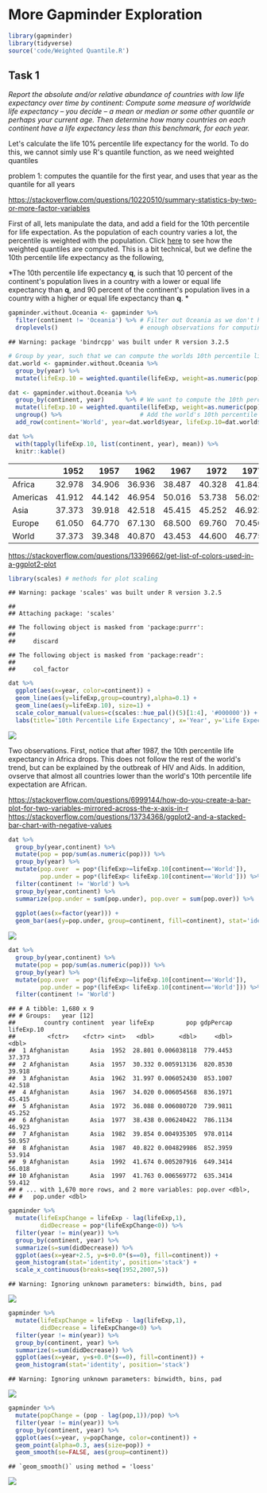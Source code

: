 More Gapminder Exploration
================

``` r
library(gapminder)
library(tidyverse)
source('code/Weighted Quantile.R')
```

Task 1
------

*Report the absolute and/or relative abundance of countries with low life expectancy over time by continent: Compute some measure of worldwide life expectancy – you decide – a mean or median or some other quantile or perhaps your current age. Then determine how many countries on each continent have a life expectancy less than this benchmark, for each year.*

Let's calculate the life 10% percentile life expectancy for the world. To do this, we cannot simly use R's quantile function, as we need weighted quantiles

problem 1: computes the quantile for the first year, and uses that year as the quantile for all years

<https://stackoverflow.com/questions/10220510/summary-statistics-by-two-or-more-factor-variables>

First of all, lets manipulate the data, and add a field for the 10th percentile for life expectation. As the population of each country varies a lot, the percentile is weighted with the population. Click [here](code/Weighted_Quantile.md) to see how the weighted quantiles are computed. This is a bit technical, but we define the 10th percentile life expectancy as the following,

*The 10th percentile life expectancy **q**, is such that 10 percent of the continent's population lives in a country with a lower or equal life expectancy than **q**, and 90 percent of the continent's population lives in a country with a higher or equal life expectancy than **q**. *

``` r
gapminder.without.Oceania <- gapminder %>% 
  filter(continent != 'Oceania') %>% # Filter out Oceania as we don't have 
  droplevels()                       # enough observations for computing quantiles
```

    ## Warning: package 'bindrcpp' was built under R version 3.2.5

``` r
# Group by year, such that we can compute the worlds 10th percentile life expectation for each year
dat.world <- gapminder.without.Oceania %>%
  group_by(year) %>% 
  mutate(lifeExp.10 = weighted.quantile(lifeExp, weight=as.numeric(pop), probs=0.1))

dat <- gapminder.without.Oceania %>% 
  group_by(continent, year)      %>% # We want to compute the 10th percentile life exp for each continent and each year
  mutate(lifeExp.10 = weighted.quantile(lifeExp, weight=as.numeric(pop), probs=0.1)) %>% 
  ungroup() %>%                      # Add the world's 10th percentile life expectancy
  add_row(continent='World', year=dat.world$year, lifeExp.10=dat.world$lifeExp.10)
```

``` r
dat %>% 
  with(tapply(lifeExp.10, list(continent, year), mean)) %>% 
  knitr::kable()
```

|          |    1952|    1957|    1962|    1967|    1972|    1977|    1982|    1987|    1992|    1997|    2002|    2007|
|----------|-------:|-------:|-------:|-------:|-------:|-------:|-------:|-------:|-------:|-------:|-------:|-------:|
| Africa   |  32.978|  34.906|  36.936|  38.487|  40.328|  41.842|  42.955|  44.555|  44.284|  43.795|  43.753|  43.487|
| Americas |  41.912|  44.142|  46.954|  50.016|  53.738|  56.029|  56.604|  60.782|  63.373|  66.322|  68.565|  69.819|
| Asia     |  37.373|  39.918|  42.518|  45.415|  45.252|  46.923|  50.957|  53.914|  56.018|  59.412|  60.308|  62.698|
| Europe   |  61.050|  64.770|  67.130|  68.500|  69.760|  70.450|  70.960|  71.520|  72.178|  73.244|  74.670|  75.563|
| World    |  37.373|  39.348|  40.870|  43.453|  44.600|  46.775|  49.113|  50.821|  51.604|  51.455|  50.525|  51.542|

<https://stackoverflow.com/questions/13396662/get-list-of-colors-used-in-a-ggplot2-plot>

``` r
library(scales) # methods for plot scaling
```

    ## Warning: package 'scales' was built under R version 3.2.5

    ## 
    ## Attaching package: 'scales'

    ## The following object is masked from 'package:purrr':
    ## 
    ##     discard

    ## The following object is masked from 'package:readr':
    ## 
    ##     col_factor

``` r
dat %>% 
  ggplot(aes(x=year, color=continent)) + 
  geom_line(aes(y=lifeExp,group=country),alpha=0.1) + 
  geom_line(aes(y=lifeExp.10), size=1) + 
  scale_color_manual(values=c(scales::hue_pal()(5)[1:4], '#000000')) + # Gets ggplot's hue palette, and addes a black color to the palette, then colors the line with the new palette
  labs(title='10th Percentile Life Expectancy', x='Year', y='Life Expectancy')
```

![](More_Gapminder_Exploration_files/figure-markdown_github-ascii_identifiers/unnamed-chunk-4-1.png)

Two observations. First, notice that after 1987, the 10th percentile life expectancy in Africa drops. This does not follow the rest of the world's trend, but can be explained by the outbreak of HIV and Aids. In addition, ovserve that almost all countries lower than the world's 10th percentile life expectation are African.

<https://stackoverflow.com/questions/6999144/how-do-you-create-a-bar-plot-for-two-variables-mirrored-across-the-x-axis-in-r> <https://stackoverflow.com/questions/13734368/ggplot2-and-a-stacked-bar-chart-with-negative-values>

``` r
dat %>% 
  group_by(year,continent) %>% 
  mutate(pop = pop/sum(as.numeric(pop))) %>% 
  group_by(year) %>% 
  mutate(pop.over  = pop*(lifeExp>=lifeExp.10[continent=='World']),
         pop.under = pop*(lifeExp< lifeExp.10[continent=='World'])) %>% 
  filter(continent != 'World') %>% 
  group_by(year,continent) %>%
  summarize(pop.under = sum(pop.under), pop.over = sum(pop.over)) %>% 
  
  ggplot(aes(x=factor(year))) +
  geom_bar(aes(y=pop.under, group=continent, fill=continent), stat='identity', position='stack')
```

![](More_Gapminder_Exploration_files/figure-markdown_github-ascii_identifiers/unnamed-chunk-5-1.png)

``` r
dat %>% 
  group_by(year,continent) %>% 
  mutate(pop = pop/sum(as.numeric(pop))) %>% 
  group_by(year) %>% 
  mutate(pop.over  = pop*(lifeExp>=lifeExp.10[continent=='World']),
         pop.under = pop*(lifeExp< lifeExp.10[continent=='World'])) %>% 
  filter(continent != 'World')
```

    ## # A tibble: 1,680 x 9
    ## # Groups:   year [12]
    ##        country continent  year lifeExp         pop gdpPercap lifeExp.10
    ##         <fctr>    <fctr> <int>   <dbl>       <dbl>     <dbl>      <dbl>
    ##  1 Afghanistan      Asia  1952  28.801 0.006038118  779.4453     37.373
    ##  2 Afghanistan      Asia  1957  30.332 0.005913136  820.8530     39.918
    ##  3 Afghanistan      Asia  1962  31.997 0.006052430  853.1007     42.518
    ##  4 Afghanistan      Asia  1967  34.020 0.006054568  836.1971     45.415
    ##  5 Afghanistan      Asia  1972  36.088 0.006080720  739.9811     45.252
    ##  6 Afghanistan      Asia  1977  38.438 0.006240422  786.1134     46.923
    ##  7 Afghanistan      Asia  1982  39.854 0.004935305  978.0114     50.957
    ##  8 Afghanistan      Asia  1987  40.822 0.004829986  852.3959     53.914
    ##  9 Afghanistan      Asia  1992  41.674 0.005207916  649.3414     56.018
    ## 10 Afghanistan      Asia  1997  41.763 0.006569772  635.3414     59.412
    ## # ... with 1,670 more rows, and 2 more variables: pop.over <dbl>,
    ## #   pop.under <dbl>

``` r
gapminder %>% 
  mutate(lifeExpChange = lifeExp - lag(lifeExp,1),
         didDecrease = pop*(lifeExpChange<0)) %>% 
  filter(year != min(year)) %>% 
  group_by(continent, year) %>% 
  summarize(s=sum(didDecrease)) %>% 
  ggplot(aes(x=year+2.5, y=s+0.0*(s==0), fill=continent)) + 
  geom_histogram(stat='identity', position='stack') +
  scale_x_continuous(breaks=seq(1952,2007,5))
```

    ## Warning: Ignoring unknown parameters: binwidth, bins, pad

![](More_Gapminder_Exploration_files/figure-markdown_github-ascii_identifiers/unnamed-chunk-7-1.png)

``` r
gapminder %>% 
  mutate(lifeExpChange = lifeExp - lag(lifeExp,1),
         didDecrease = lifeExpChange<0) %>% 
  filter(year != min(year)) %>% 
  group_by(continent, year) %>% 
  summarize(s=sum(didDecrease)) %>% 
  ggplot(aes(x=year, y=s+0.0*(s==0), fill=continent)) + 
  geom_histogram(stat='identity', position='stack')
```

    ## Warning: Ignoring unknown parameters: binwidth, bins, pad

![](More_Gapminder_Exploration_files/figure-markdown_github-ascii_identifiers/unnamed-chunk-8-1.png)

``` r
gapminder %>% 
  mutate(popChange = (pop - lag(pop,1))/pop) %>% 
  filter(year != min(year)) %>% 
  group_by(continent, year) %>% 
  ggplot(aes(x=year, y=popChange, color=continent)) + 
  geom_point(alpha=0.3, aes(size=pop)) + 
  geom_smooth(se=FALSE, aes(group=continent))
```

    ## `geom_smooth()` using method = 'loess'

![](More_Gapminder_Exploration_files/figure-markdown_github-ascii_identifiers/unnamed-chunk-9-1.png)
